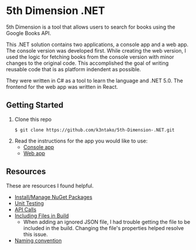 ﻿# 5th Dimension .NET

5th Dimension is a tool that allows users to search for books using the Google Books API.

This .NET solution contains two applications, a console app and a web app.
The console version was developed first. While creating the web version,
I used the logic for fetching books from the console version with minor changes to the original code.
This accomplished the goal of writing reusable code that is as platform indendent as possible. 

They were written in C# as a tool to learn the language and .NET 5.0. The frontend for the web app was written in React.

## Getting Started

1. Clone this repo
    ```
    $ git clone https://github.com/k3ntako/5th-Dimension-.NET.git
    ```
2. Read the instructions for the app you would like to use:
    - [Console app](https://github.com/k3ntako/5th-Dimension-.NET/blob/master/ConsoleApp/ReadMe.md)
    - [Web app](https://github.com/k3ntako/5th-Dimension-.NET/blob/master/WebApp/ReadMe.md)

## Resources

These are resources I found helpful.

- [Install/Manage NuGet Packages](https://docs.microsoft.com/en-us/nuget/consume-packages/install-use-packages-visual-studio)
- [Unit Testing](https://docs.microsoft.com/en-us/visualstudio/test/getting-started-with-unit-testing?view=vs-2019&tabs=mstest)
- [API Calls](https://johnthiriet.com/efficient-api-calls/)
- [Including Files in Build](https://stackoverflow.com/questions/16701869/how-do-i-get-a-text-file-to-be-a-part-of-my-build)
    - When adding an ignored JSON file, I had trouble getting the file to be included in the build. Changing the file's properties helped resolve this issue.
- [Naming convention](https://docs.microsoft.com/en-us/dotnet/standard/design-guidelines/capitalization-conventions)